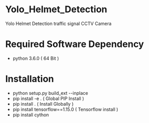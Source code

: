 # Yolo_Helmet_Detection
Yolo Helmet Detection traffic signal CCTV Camera

# Required Software Dependency

- python 3.6.0 ( 64 Bit )

# Installation

- python setup.py build_ext --inplace
- pip install -e . ( Global PIP Install )
- pip install . ( Install Globally )
- pip install tensorflow==1.15.0 ( Tensorflow install )
- pip install cython

